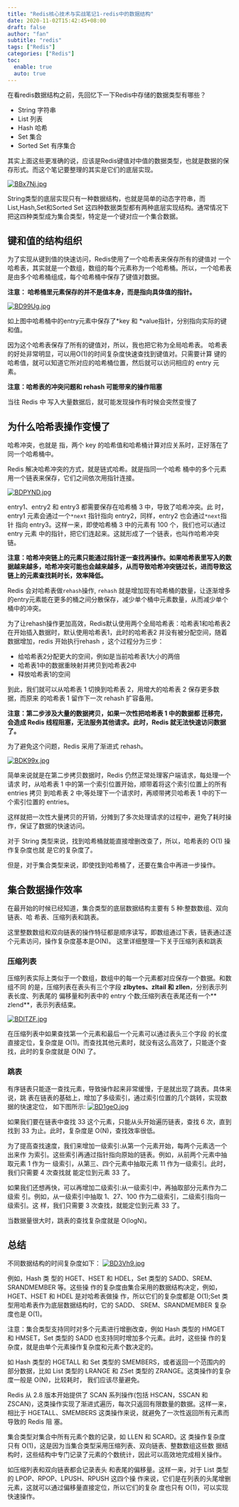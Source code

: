 ```yaml
---
title: "Redis核心技术与实战笔记1-redis中的数据结构"
date: 2020-11-02T15:42:45+08:00
draft: false
author: "fan"
subtitle: "redis"
tags: ["Redis"]
categories: ["Redis"]
toc:
  enable: true
  auto: true
---
```




在看redis数据结构之前，先回忆下一下Redis中存储的数据类型有哪些？

- String 字符串
- List 列表
- Hash 哈希
- Set 集合
- Sorted Set 有序集合

其实上面这些更准确的说，应该是Redis键值对中值的数据类型，也就是数据的保存形式。而这个笔记要整理的其实是它们的底层实现。

[![BBx7Nj.jpg](https://s1.ax1x.com/2020/11/02/BBx7Nj.jpg)](https://imgchr.com/i/BBx7Nj)

String类型的底层实现只有一种数据结构，也就是简单的动态字符串，而List,Hash,Set和Sorted Set 这四种数据类型都有两种底层实现结构。通常情况下把这四种类型成为集合类型，特定是一个键对应一个集合数据。


## 键和值的结构组织

为了实现从键到值的快速访问，Redis使用了一个哈希表来保存所有的键值对
一个哈希表，其实就是一个数组，数组的每个元素称为一个哈希桶。所以，一个哈希表是由多个哈希桶组成，每个哈希桶中保存了键值对数据。

**注意： 哈希桶里元素保存的并不是值本身，而是指向具体值的指针。**


[![BD99Ug.jpg](https://s1.ax1x.com/2020/11/02/BD99Ug.jpg)](https://imgchr.com/i/BD99Ug)

如上图中哈希桶中的entry元素中保存了*key 和 *value指针，分别指向实际的键和值。

因为这个哈希表保存了所有的键值对，所以，我也把它称为全局哈希表。 哈希表的好处非常明显，可以用O(1)的时间复杂度快速查找到键值对。只需要计算 键的哈希值，就可以知道它所对应的哈希桶位置，然后就可以访问相应的 entry 元素。


**注意：哈希表的冲突问题和 rehash 可能带来的操作阻塞**

当往 Redis 中 写入大量数据后，就可能发现操作有时候会突然变慢了

## 为什么哈希表操作变慢了

哈希冲突，也就是 指，两个 key 的哈希值和哈希桶计算对应关系时，正好落在了同一个哈希桶中。

Redis 解决哈希冲突的方式，就是链式哈希。就是指同一个哈希 桶中的多个元素用一个链表来保存，它们之间依次用指针连接。

[![BDPYND.jpg](https://s1.ax1x.com/2020/11/02/BDPYND.jpg)](https://imgchr.com/i/BDPYND)

entry1、entry2 和 entry3 都需要保存在哈希桶 3 中，导致了哈希冲突。此 时，entry1 元素会通过一个`*next` 指针指向 entry2，同样，entry2 也会通过`*next`指针 指向 entry3。这样一来，即使哈希桶 3 中的元素有 100 个，我们也可以通过 entry 元素 中的指针，把它们连起来。这就形成了一个链表，也叫作哈希冲突链。

**注意：哈希冲突链上的元素只能通过指针逐一查找再操作。如果哈希表里写入的数据越来越多，哈希冲突可能也会越来越多，从而导致哈希冲突链过长，进而导致这链上的元素查找耗时长，效率降低。**

Redis 会对哈希表做`rehash`操作, `rehash` 就是增加现有哈希桶的数量，让逐渐增多的entry元素能在更多的桶之间分散保存，减少单个桶中元素数量，从而减少单个桶中的冲突。


为了让rehash操作更加高效，Redis默认使用两个全局哈希表：哈希表1和哈希表2
在开始插入数据时，默认使用哈希表1，此时的哈希表2 并没有被分配空间，随着数据增加，redis 开始执行rehash ，这个过程分为三步：
- 给哈希表2分配更大的空间，例如是当前哈希表1大小的两倍
- 哈希表1中的数据重映射并拷贝到哈希表2中
- 释放哈希表1的空间

到此，我们就可以从哈希表 1 切换到哈希表 2，用增大的哈希表 2 保存更多数据，而原来 的哈希表 1 留作下一次 rehash 扩容备用。

**注意：第二步涉及大量的数据拷贝，如果一次性把哈希表 1 中的数据都 迁移完，会造成 Redis 线程阻塞，无法服务其他请求。此时，Redis 就无法快速访问数据 了。**

为了避免这个问题，Redis 采用了渐进式 rehash。


[![BDK99x.jpg](https://s1.ax1x.com/2020/11/02/BDK99x.jpg)](https://imgchr.com/i/BDK99x)

简单来说就是在第二步拷贝数据时，Redis 仍然正常处理客户端请求，每处理一个请求 时，从哈希表 1 中的第一个索引位置开始，顺带着将这个索引位置上的所有 entries 拷贝 到哈希表 2 中;等处理下一个请求时，再顺带拷贝哈希表 1 中的下一个索引位置的 entries。


这样就把一次性大量拷贝的开销，分摊到了多次处理请求的过程中，避免了耗时操 作，保证了数据的快速访问。

对于 String 类型来说，找到哈希桶就能直接增删改查了，所以，哈希表的 O(1) 操作复杂度也就 是它的复杂度了。

但是，对于集合类型来说，即使找到哈希桶了，还要在集合中再进一步操作。


## 集合数据操作效率

在最开始的时候已经知道，集合类型的底层数据结构主要有 5 种:整数数组、双向链表、哈 希表、压缩列表和跳表。

这里整数数组和双向链表的操作特征都是顺序读写，即数组通过下表，链表通过逐个元素访问，操作复杂度基本是O(N)。 这里详细整理一下关于压缩列表和跳表

### 压缩列表

压缩列表实际上类似于一个数组，数组中的每一个元素都对应保存一个数据。和数组不同 的是，压缩列表在表头有三个字段 **zlbytes、zltail 和 zllen**，分别表示列表长度、列表尾的 偏移量和列表中的 entry 个数;压缩列表在表尾还有一个** zlend**，表示列表结束。

[![BDlTZF.jpg](https://s1.ax1x.com/2020/11/02/BDlTZF.jpg)](https://imgchr.com/i/BDlTZF)


在压缩列表中如果查找第一个元素和最后一个元素可以通过表头三个字段 的长度直接定位，复杂度是 O(1)。而查找其他元素时，就没有这么高效了，只能逐个查 找，此时的复杂度就是 O(N) 了。

### 跳表

有序链表只能逐一查找元素，导致操作起来非常缓慢，于是就出现了跳表。具体来说，跳 表在链表的基础上，增加了多级索引，通过索引位置的几个跳转，实现数据的快速定位， 如下图所示:
[![BD1geO.jpg](https://s1.ax1x.com/2020/11/02/BD1geO.jpg)](https://imgchr.com/i/BD1geO)

如果我们要在链表中查找 33 这个元素，只能从头开始遍历链表，查找 6 次，直到找到 33 为止。此时，复杂度是 O(N)，查找效率很低。

为了提高查找速度，我们来增加一级索引:从第一个元素开始，每两个元素选一个出来作 为索引。这些索引再通过指针指向原始的链表。例如，从前两个元素中抽取元素 1 作为一 级索引，从第三、四个元素中抽取元素 11 作为一级索引。此时，我们只需要 4 次查找就 能定位到元素 33 了。

如果我们还想再快，可以再增加二级索引:从一级索引中，再抽取部分元素作为二级索 引。例如，从一级索引中抽取 1、27、100 作为二级索引，二级索引指向一级索引。这 样，我们只需要 3 次查找，就能定位到元素 33 了。

当数据量很大时，跳表的查找复杂度就是 O(logN)。

## 总结

不同数据结构的时间复杂度如下：
[![BD3Vh9.jpg](https://s1.ax1x.com/2020/11/02/BD3Vh9.jpg)](https://imgchr.com/i/BD3Vh9)


例如，Hash 类 型的 HGET、HSET 和 HDEL，Set 类型的 SADD、SREM、SRANDMEMBER 等。这些操 作的复杂度由集合采用的数据结构决定，例如，HGET、HSET 和 HDEL 是对哈希表做操 作，所以它们的复杂度都是 O(1);Set 类型用哈希表作为底层数据结构时，它的 SADD、 SREM、SRANDMEMBER 复杂度也是 O(1)。

注意：集合类型支持同时对多个元素进行增删改查，例如 Hash 类型的 HMGET 和 HMSET，Set 类型的 SADD 也支持同时增加多个元素。此时，这些操 作的复杂度，就是由单个元素操作复杂度和元素个数决定的。

如 Hash 类型的 HGETALL 和 Set 类型的 SMEMBERS，或者返回一个范围内的部分数据，比如 List 类型的 LRANGE 和 ZSet 类型的 ZRANGE。这类操作的复杂度一般是 O(N)，比较耗时， 我们应该尽量避免。

Redis 从 2.8 版本开始提供了 SCAN 系列操作(包括 HSCAN，SSCAN 和 ZSCAN)，这类操作实现了渐进式遍历，每次只返回有限数量的数据。这样一来，相比于 HGETALL、SMEMBERS 这类操作来说，就避免了一次性返回所有元素而导致的 Redis 阻 塞。


集合类型对集合中所有元素个数的记录，如 LLEN 和 SCARD。这 类操作复杂度只有 O(1)，这是因为当集合类型采用压缩列表、双向链表、整数数组这些数 据结构时，这些结构中专门记录了元素的个数统计，因此可以高效地完成相关操作。

如压缩列表和双向链表都会记录表头 和表尾的偏移量。这样一来，对于 List 类型的 LPOP、RPOP、LPUSH、RPUSH 这四个操 作来说，它们是在列表的头尾增删元素，这就可以通过偏移量直接定位，所以它们的复杂 度也只有 O(1)，可以实现快速操作。